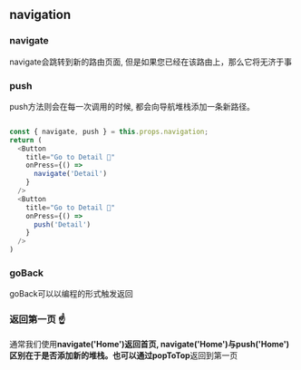 ## navigation

### navigate

navigate会跳转到新的路由页面, 但是如果您已经在该路由上，那么它将无济于事

### push

push方法则会在每一次调用的时候, 都会向导航堆栈添加一条新路径。


```js

const { navigate, push } = this.props.navigation;
return (
  <Button
    title="Go to Detail 🍎"
    onPress={() =>
      navigate('Detail')
    }
  />
  <Button
    title="Go to Detail 🍐"
    onPress={() =>
      push('Detail')
    }
  />
)
```

### goBack

goBack可以以编程的形式触发返回

### 返回第一页 ☝️

通常我们使用**navigate('Home')**返回首页, **navigate('Home')与push('Home')区别在于是否添加新的堆栈**。也可以通过**popToTop**返回到第一页



